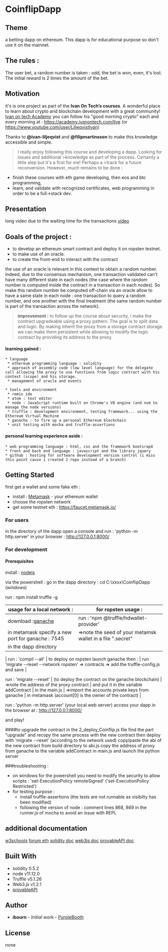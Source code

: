 # CoinflipDapp

 ## Theme
  a betting dapp on ethereum.
  This dapp is for educational purpose so don't use it on the mainnet.

 ## The rules :
  The user bet, a random number is taken : odd, the bet is won, even, it's lost. The initial reward is 2 times the amount of the bet.

 ## Motivation
  it's is one project as part of the **Ivan On Tech’s courses**. A wonderful place to learn about crypto and  blockchain development with a great community!
  [Ivan on tech Academy](https://academy.ivanontech.com/)
  you can follow his "good morning crypto" each and every morning at :
  https://academy.ivanontech.com/live (or https://www.youtube.com/user/LiljeqvistIvan)

  Thanks to __@ivan-liljeqvist__ and __@filipmartinsson__ to make this knowledge accessible and simple.

  >I really enjoy following this course and developing a dapp. Looking for issues and additional >knowledge as part of the process. Certainly a little step but it's a first for me! Perhaps a >track for a future reconversion. However, much remains to be done :
  * finish these courses with eth game developing, then eos and btc programming,
  * learn, and validate with recognized certificates, web programming in order to be a full->stack dev.


 ## Presentation
  long video due to the waiting time for the transactions
  [video](https://vimeo.com/421694810)


 ## Goals of the project :
  * to develop an ethereum smart contract and deploy it on ropsten testnet.
  * to make use of an oracle.
  * to create the front-end to interact with the contract

  the use of an oracle is relevant in this context to obtain a random number. Indeed, due to the consensus mechanism, one transaction validated can't have many different state in each nodes (the case where the random number is computed inside the contract in a transaction in each nodes). So make this random number be computed off-chain via an oracle allow to have a same state in each node : one transaction to query a random number, and one another with the final treatment (the same random number is part of the transaction across the network).


  >__improvement :__ to follow up the course about security, i make the contract upgradeable using a proxy pattern. The goal is to split data and logic. By making inherit the proxy from a storage contract storage we can make them persistent while allowing to modify the logic contract by providing its address to the proxy.   

  #### learning gained :
    * language
     * ethereum programming language : solidity
     * approach of assembly code (low level language) for the delegate call allowing the proxy to use functions from logic contract with his context (scope) and his storage.
     * management of oracle and events

    * tools and environment
     * remix ide
     * atom : text editor
     * node : JavaScript runtime built on Chrome's V8 engine (and nvm to manage the node versions)  
     * truffle : development environment, testing framework... using the Ethereum Virtual Machine
     * ganache : to fire up a personal Ethereum blockchain
     * unit testing with mocha and truffle-assertions

   #### personal learning experience aside :
    * web programming language : html, css and the framework bootsrap4
    * front and back end language : javascript and the library jquery
    * github : hosting for software development version control (i miss this point cause i created 2 repo instead of a branch)


 ## Getting Started

  first get a wallet and some fake eth :
  * install : [Metamask](https://metamask.io/) - your ethereum wallet
  * choose the ropsten network
  * get some testnet eth : https://faucet.metamask.io/

  ### For users
  in the directory of the dapp open a console and run : 'python -m http.server'
  in your browser : http://127.0.0.1:8000/

  ### For development

  #### Prerequisites

  install : [nodejs](https://nodejs.org/en/)

  via the powershell :
  go in the dapp directory : cd C:\xxxx\CoinflipDapp (windows)

  run :     npm install truffle -g

  usage for a **local network** : | for **ropsten** usage :
  ------------------------------------|-----------------------------
  download :[ganache](https://www.trufflesuite.com/ganache) | run :     'npm @truffle/hdwallet-provider'
  in metamask specify a new port for ganache : 7545 |=>note the seed of your metamsk wallet in a file ".secret"
   | in the dapp directory
   |
  run :     'compil --all' | to deploy on ropsten
  launch ganache then : | run     'migrate --reset --network ropsten'
  => contracts => add the truffle-config.js and save |

  run :     'migrate --reset' |
  (to deploy the contract on the ganache blockchain) |
  =>note the address of the proxy contract |
  and put it in the variable addContract |
  in the main.js |
  =>import the accounts private keys from ganache |
   in metamask (account[0] is the owner of the contract) |


  run :     'python -m http.server' (your local web server)
  access your dapp in the browser at : http://127.0.0.1:8000/

  and play!

  ####to upgrade the contract
  in the 2_deploy_Coinflip.js file find the part "upgrade" and recopy the same process with the new contract then deploy with    'migrate --reset'    (according to the network used)
  copy/paste the abi of the new contract from build directory to abi.js
  copy the address of proxy from ganache to the variable addContract in main.js
  and launch the python server


  ###troubleshooting :
   * on windows for the powershell you need to modify the security to allow scripts :
   'set-ExecutionPolicy remoteSigned' ('set-ExecutionPolicy Restricted')
   * for testing purpose :
     * install truffle-assertions (the tests are not runnable as visibilty has been modified)
     * following the version of node : comment lines 868, 869 in the runner.js of mocha to avoid an issue with REPL


 ## additional documentation
 [w3schools](https://www.w3schools.com/)
 [forum eth](https://ethereum.stackexchange.com/)
 [solidity doc](https://solidity.readthedocs.io/en/develop/index.html)
 [web3js doc](https://web3js.readthedocs.io/en/v1.2.6/index.html)
 [provableAPI doc](https://docs.provable.xyz/#ethereum)


 ## Built With
  * solidity 0.5.2
  * node v11.12.0
  * Truffle v5.1.26
  * Web3.js v1.2.1
  * [provableAPI](https://github.com/provable-things/ethereum-api)

 ## Author
  * **ibourn** - *Initial work* - [PurpleBooth](https://github.com/PurpleBooth)

 ## License
  none
